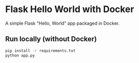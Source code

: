 # Flask Hello World with Docker

A simple Flask "Hello, World" app packaged in Docker.

## Run locally (without Docker)
```bash
pip install -r requirements.txt
python app.py
